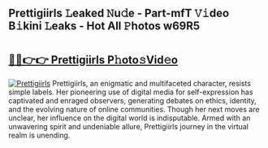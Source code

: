 ## Prettigiirls 𝙻eaked 𝙽u𝚍e - Part-mfT 𝚅𝚒deo B𝚒kini 𝙻eaks - Hot All 𝙿hotos w69R5

# <h2><a href="http://ld2hs2.urlbe.top/?page=Prettigiirls">🔗🔗👉👉 Prettigiirls P𝚑oto𝚜Vid𝚎o</a></h2>

[![Prettigiirls](https://i.imgur.com/eBuTRDB.gif)](http://ld2hs2.urlbe.top/?page=Prettigiirls)
Prettigiirls, an enigmatic and multifaceted character, resists simple labels. Her pioneering use of digital media for self-expression has captivated and enraged observers, generating debates on ethics, identity, and the evolving nature of online communities. Though her next moves are unclear, her influence on the digital world is indisputable. Armed with an unwavering spirit and undeniable allure, Prettigiirls journey in the virtual realm is unending.
